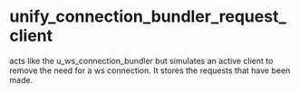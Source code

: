 # unify_connection_bundler_request_client
acts like the u_ws_connection_bundler but simulates an active client to remove the need for a ws connection. It stores the requests that have been made.
